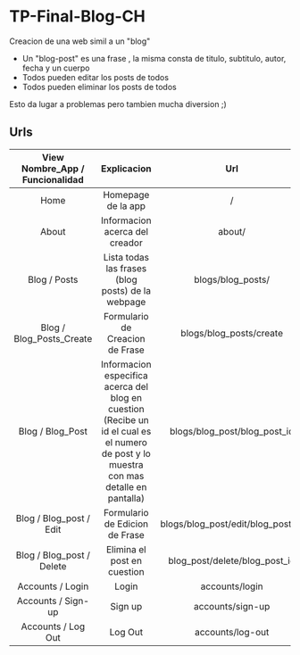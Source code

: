 # TP-Final-Blog-CH

Creacion de una web simil a un "blog" 
- Un "blog-post" es una frase , la misma consta de titulo, subtitulo, autor, fecha y un cuerpo
- Todos pueden editar los posts de todos
- Todos pueden eliminar los posts de todos

Esto da lugar a problemas pero tambien mucha diversion ;)

## Urls

| View<br>Nombre_App / Funcionalidad 	|                                                                 Explicacion                                                                 	|                Url                	|
|:----------------------------------:	|:-------------------------------------------------------------------------------------------------------------------------------------------:	|:---------------------------------:	|
|                Home                	|                                                              Homepage de la app                                                             	|                 /                 	|
|                About               	|                                                        Informacion acerca del creador                                                       	|               about/              	|
|            Blog / Posts            	|                                              Lista todas las frases (blog posts) de la webpage                                              	|         blogs/blog_posts/         	|
|      Blog / Blog_Posts_Create      	|                                                       Formulario de Creacion de Frase                                                       	|      blogs/blog_posts/create      	|
|          Blog / Blog_Post          	| Informacion especifica acerca del blog en cuestion<br>(Recibe un id el cual es el numero de post y lo muestra con mas detalle en pantalla)  	|    blogs/blog_post/blog_post_id   	|
|       Blog / Blog_post / Edit      	|                                                        Formulario de Edicion de Frase                                                       	| blogs/blog_post/edit/blog_post_id 	|
|      Blog / Blog_post / Delete     	|                                                         Elimina el post en cuestion                                                         	|   blog_post/delete/blog_post_id   	|
|          Accounts / Login          	|                                                                    Login                                                                    	|           accounts/login          	|
|         Accounts / Sign-up         	|                                                                   Sign up                                                                   	|          accounts/sign-up         	|
|         Accounts / Log Out         	|                                                                   Log Out                                                                   	|          accounts/log-out         	|

##
